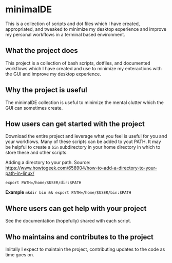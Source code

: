 # minimalDE
This is a collection of scripts and dot files which I have created, appropriated, and tweaked to minimize my desktop experience and improve my personal workflows in a terminal based environment. 

## What the project does
This project is a collection of bash scripts, dotfiles, and documented workflows which I have created and use to minimize my enteractions with the GUI and improve my desktop experience.

## Why the project is useful
The minimalDE collection is useful to minimize the mental clutter which the GUI can sometimes create.

## How users can get started with the project
Download the entire project and leverage what you feel is useful for you and your workflows. Many of these scripts can be added to yout PATH. It may be helpful to create a `bin` subdirectory in your home directory in which to store these and other scripts. 

Adding a directory to your path.
Source: https://www.howtogeek.com/658904/how-to-add-a-directory-to-your-path-in-linux/

`export PATH=/home/$USER/dir:$PATH`

**Example**
`mkdir bin && export PATH=/home/$USER/bin:$PATH`


## Where users can get help with your project
See the documentation (hopefully) shared with each script.

## Who maintains and contributes to the project
Iniitally I expect to maintain the project, contributing updates to the code as time goes on.
